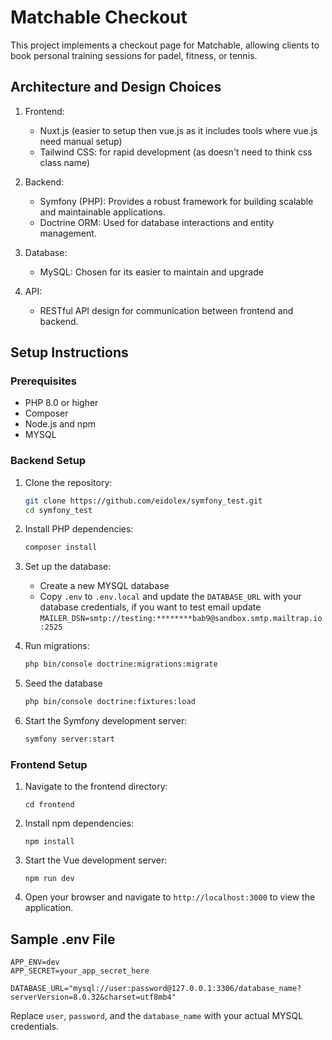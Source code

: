 # Matchable Checkout

This project implements a checkout page for Matchable, allowing clients to book personal training sessions for padel, fitness, or tennis.

## Architecture and Design Choices

1. Frontend:
   - Nuxt.js (easier to setup then vue.js as it includes tools where vue.js need manual setup)
   - Tailwind CSS: for rapid development (as doesn't need to think css class name)

2. Backend:
   - Symfony (PHP): Provides a robust framework for building scalable and maintainable applications.
   - Doctrine ORM: Used for database interactions and entity management.

3. Database:
   - MySQL: Chosen for its easier to maintain and upgrade

4. API:
   - RESTful API design for communication between frontend and backend.

## Setup Instructions

### Prerequisites

- PHP 8.0 or higher
- Composer
- Node.js and npm
- MYSQL

### Backend Setup

1. Clone the repository:
   ```bash
   git clone https://github.com/eidolex/symfony_test.git
   cd symfony_test
   ```

2. Install PHP dependencies:
   ```bash
   composer install
   ```

3. Set up the database:
   - Create a new MYSQL database
   - Copy `.env` to `.env.local` and update the `DATABASE_URL` with your database credentials, if you want to test email update `MAILER_DSN=smtp://testing:********bab9@sandbox.smtp.mailtrap.io:2525`

4. Run migrations:
   ```bash
   php bin/console doctrine:migrations:migrate
   ```

5. Seed the database
    ```bash
    php bin/console doctrine:fixtures:load
    ```

6. Start the Symfony development server:
   ```bash
   symfony server:start
   ```

### Frontend Setup

1. Navigate to the frontend directory:
   ```
   cd frontend
   ```

2. Install npm dependencies:
   ```
   npm install
   ```

3. Start the Vue development server:
   ```
   npm run dev
   ```

4. Open your browser and navigate to `http://localhost:3000` to view the application.

## Sample .env File

```
APP_ENV=dev
APP_SECRET=your_app_secret_here

DATABASE_URL="mysql://user:password@127.0.0.1:3306/database_name?serverVersion=8.0.32&charset=utf8mb4"
```

Replace `user`, `password`, and the `database_name` with your actual MYSQL credentials.